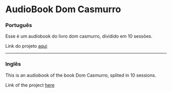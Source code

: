 # AudioBook Dom Casmurro 

### Português

Esse é um audiobook do livro dom casmurro, dividido em 10 sessões. 

Link do projeto [aqui](https://dom-casmurro-audiobook.netlify.app)

---

### Inglês

This is an audiobook of the book Dom Casmurro, splited in 10 sessions.

Link of the project [here](https://dom-casmurro-audiobook.netlify.app)
